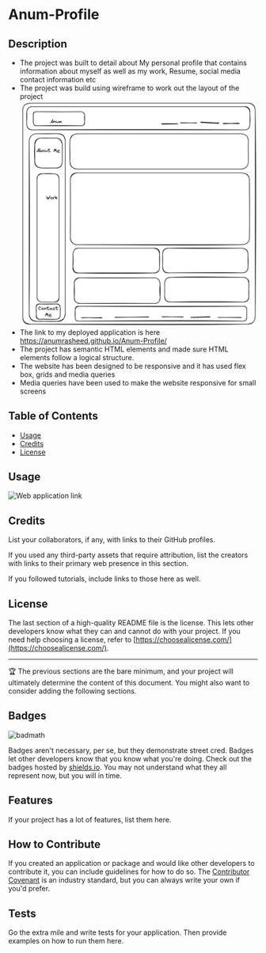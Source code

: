 # Anum-Profile

## Description


- The project was built to detail about My personal profile that contains information about myself as well as my work, Resume, social media contact information etc
- The project was build using wireframe to work out the layout of the project
![wireframe](assets/images/wireframe.png)
- The link to my deployed application is here
  https://anumrasheed.github.io/Anum-Profile/
- The project has semantic HTML elements and made sure HTML elements follow a logical structure.
- The website has been designed to be responsive and it has used flex box, grids and media queries
- Media queries have been used to make the website responsive for small screens

## Table of Contents

- [Usage](#usage)
- [Credits](#credits)
- [License](#license)

## Usage

![Web application link](assets/images/Anum-Profile.png)


## Credits

List your collaborators, if any, with links to their GitHub profiles.

If you used any third-party assets that require attribution, list the creators with links to their primary web presence in this section.

If you followed tutorials, include links to those here as well.

## License

The last section of a high-quality README file is the license. This lets other developers know what they can and cannot do with your project. If you need help choosing a license, refer to [https://choosealicense.com/](https://choosealicense.com/).

---

🏆 The previous sections are the bare minimum, and your project will ultimately determine the content of this document. You might also want to consider adding the following sections.

## Badges

![badmath](https://img.shields.io/github/languages/top/lernantino/badmath)

Badges aren't necessary, per se, but they demonstrate street cred. Badges let other developers know that you know what you're doing. Check out the badges hosted by [shields.io](https://shields.io/). You may not understand what they all represent now, but you will in time.

## Features

If your project has a lot of features, list them here.

## How to Contribute

If you created an application or package and would like other developers to contribute it, you can include guidelines for how to do so. The [Contributor Covenant](https://www.contributor-covenant.org/) is an industry standard, but you can always write your own if you'd prefer.

## Tests

Go the extra mile and write tests for your application. Then provide examples on how to run them here.

